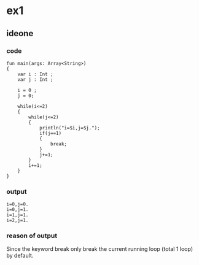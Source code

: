 # ex1
## ideone
### code
    fun main(args: Array<String>) 
    {
    	var i : Int ;
    	var j : Int ;
    	
    	i = 0 ;
    	j = 0;
    	
    	while(i<=2)
    	{
    		while(j<=2)
    		{
    			println("i=$i,j=$j.");
    			if(j==1)
    			{
    				break;
    			}
    			j+=1;
    		}
    		i+=1;
    	}
    }
### output
    i=0,j=0.
    i=0,j=1.
    i=1,j=1.
    i=2,j=1.
### reason of output
Since the keyword break only break the current running loop (total 1 loop) by default.






    

